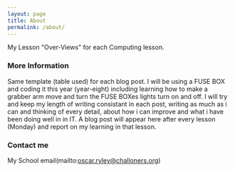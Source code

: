 ```yaml
---
layout: page
title: About
permalink: /about/
---
```


My Lesson "Over-Views" for each Computing lesson.

### More Information

Same template (table used) for each blog post. I will be using a FUSE BOX and coding it this year (year-eight) including learning how to make a grabber arm move and turn the FUSE BOXes lights turn on and off. I will try and keep my length of writing consistant in each post, writing as much as i can and thinking of every detail, about how i can improve and what i have been doing well in in IT. A blog post will appear here after every lesson (Monday) and report on my learning in that lesson.

### Contact me

My School email(mailto:oscar.ryley@challoners.org)
